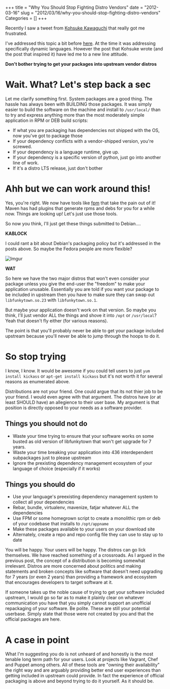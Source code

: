 +++
title = "Why You Should Stop Fighting Distro Vendors"
date = "2012-03-16"
slug = "2012/03/16/why-you-should-stop-fighting-distro-vendors"
Categories = []
+++

Recently I saw a tweet from [Kohsuke Kawaguchi](https://twitter.com/#!/kohsukekawa/status/180717301795008512) that really got me frustrated.

<!-- more -->
I've addressed this topic a bit before [here](http://lusislog.blogspot.com/2010/09/distributions-and-dynamic-languages.html). At the time it was addressing specifically dynamic languages. However the post that Kohsuke wrote (and the post that inspired it) have led me to a new line attitude.

**Don't bother trying to get your packages into upstream vendor distros**

# Wait. What? Let's step back a sec
Let me clarify something first. System packages are a good thing. The hassle has always been with BUILDING those packages. It was simply easier to build the software on the machine and install to `/usr/local/` than to try and express anything more than the most moderately simple application in RPM or DEB build scripts:

- If what you are packaging has dependencies not shipped with the OS, now you've got to package those
- If your dependency conflicts with a vendor-shipped version, you're screwed.
- If your dependency is a language runtime, give up.
- If your dependency is a specific version of python, just go into another line of work.
- If it's a distro LTS release, just don't bother

# Ahh but we can work around this!
Yes, you're right. We now have tools like [fpm](https://github.com/jordansissel/fpm) that take the pain out of it! Maven has had plugins that generate rpms and debs for you for a while now. Things are looking up! Let's just use those tools.

So now you think, I'll just get these things submitted to Debian....

**KABLOCK**

I could rant a bit about Debian's packaging policy but it's addressed in the posts above. So maybe the Fedora people are more flexible?

![Imgur](http://i.imgur.com/px5ug.png)

**WAT**

So here we have the two major distros that won't even consider your package unless you give the end-user the "freedom" to make your application unusable. Essentially you are told if you want your package to be included in upstream then you have to make sure they can swap out `libfunkytown.so.23` with `libfunkytown.so.1`.

But maybe your application doesn't work on that version. So maybe you think, I'll just vendor ALL the things and shove it into `/opt` or `/usr/local`? Yeah that doesn't fly either (for various reasons). 

The point is that you'll probably never be able to get your package included upstream because you'll never be able to jump through the hoops to do it.

# So stop trying
I know, I know. It would be awesome if you could tell users to just `yum install kickass` or `apt-get install kickass` but it's not worth it for several reasons as enumerated above.

Distributions are not your friend. One could argue that its not thier job to be your friend. I would even agree with that argument. The distros have (or at least SHOULD have) an allegience to their user base. My argument is that position is directly opposed to your needs as a software provider.

## Things you should not do

- Waste your time trying to ensure that your software works on some busted as old version of libfunkytown that won't get upgrade for 7 years.
- Waste your time breaking your application into 436 interdependent subpackages just to please upstream
- Ignore the prexisting dependency management ecosystem of your language of choice (especially if it works)

## Things you should do

- Use your language's preexisting dependency management system to collect all your dependencies
- Rebar, bundle, virtualenv, mavenize, fatjar whatever ALL the dependencies
- Use FPM or some homegrown script to create a monolithic rpm or deb of your codebase that installs to `/opt/appname`
- Make these packages available to your users on your download site
- Alternately, create a repo and repo config file they can use to stay up to date

You will be happy. Your users will be happy. The distros can go lick themselves. We have reached something of a crossroads. As I argued in the previous post, the concept of a distribution is becoming somewhat irrelevant. Distros are more concerned about politics and making statements and broken concepts like software that doesn't need upgrading for 7 years (or even 2 years) than providing a framework and ecosystem that encourages developers to target software at it.

If someone takes up the noble cause of trying to get your software included upstream, I would go so far as to make it plainly clear on whatever communication you have that you simply cannot support an unofficial repackaging of your software. Be polite. These are still your potential userbase. Simply state that those were not created by you and that the official packages are here.

# A case in point
What I'm suggesting you do is not unheard of and honestly is the most tenable long term path for your users. Look at projects like Vagrant, Chef and Puppet among others. All of these tools are "owning their availability" the right way and are arguably providing better end user experiences than getting included in upstream could provide. In fact the experience of official packaging is above and beyond trying to do it yourself. As it should be.

